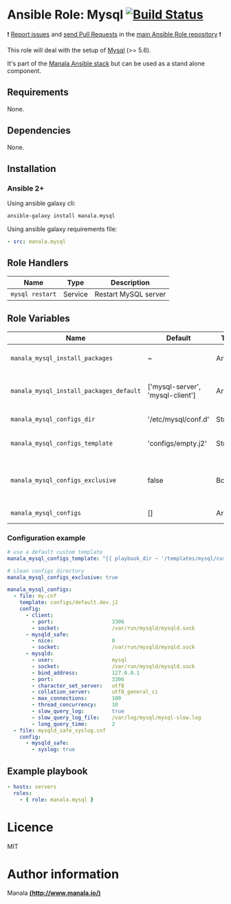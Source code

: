 # Ansible Role: Mysql [![Build Status](https://travis-ci.org/manala/ansible-role-mysql.svg?branch=master)](https://travis-ci.org/manala/ansible-role-mysql)

:exclamation: [Report issues](https://github.com/manala/ansible-roles/issues) and [send Pull Requests](https://github.com/manala/ansible-roles/pulls) in the [main Ansible Role repository](https://github.com/manala/ansible-roles) :exclamation:

This role will deal with the setup of [Mysql](https://www.mysql.com/) (>= 5.6).

It's part of the [Manala Ansible stack](http://www.manala.io) but can be used as a stand alone component.

## Requirements

None.

## Dependencies

None.

## Installation

### Ansible 2+

Using ansible galaxy cli:

```bash
ansible-galaxy install manala.mysql
```

Using ansible galaxy requirements file:

```yaml
- src: manala.mysql
```

## Role Handlers

| Name            | Type    | Description          |
| --------------- | ------- | -------------------- |
| `mysql restart` | Service | Restart MySQL server |

## Role Variables

| Name                                    | Default                          | Type    | Description                                            |
| --------------------------------------- | -------------------------------- | ------- | ------------------------------------------------------ |
| `manala_mysql_install_packages`         | ~                                | Array   | Dependency packages to install                         |
| `manala_mysql_install_packages_default` | ['mysql-server', 'mysql-client'] | Array   | Default dependency packages to install                 |
| `manala_mysql_configs_dir`              | '/etc/mysql/conf.d'              | String  | Configurations directory path                          |
| `manala_mysql_configs_template`         | 'configs/empty.j2'               | String  | Default configuration template path                    |
| `manala_mysql_configs_exclusive`        | false                            | Boolean | Whether to remove all other non-specified config files |
| `manala_mysql_configs`                  | []                               | Array   | Configurations files                                   |

### Configuration example

```yaml
# use a default custom template
manala_mysql_configs_template: "{{ playbook_dir ~ '/templates/mysql/custom_template.j2' }}"

# clean configs directory
manala_mysql_configs_exclusive: true

manala_mysql_configs:
  - file: my.cnf
    template: configs/default.dev.j2
    config:
      - client:
        - port:                   3306
        - socket:                 /var/run/mysqld/mysqld.sock
      - mysqld_safe:
        - nice:                   0
        - socket:                 /var/run/mysqld/mysqld.sock
      - mysqld:
        - user:                   mysql
        - socket:                 /var/run/mysqld/mysqld.sock
        - bind_address:           127.0.0.1
        - port:                   3306
        - character_set_server:   utf8
        - collation_server:       utf8_general_ci
        - max_connections:        100
        - thread_concurrency:     10
        - slow_query_log:         true
        - slow_query_log_file:    /var/log/mysql/mysql-slow.log
        - long_query_time:        2
  - file: mysqld_safe_syslog.cnf
    config:
      - mysqld_safe:
        - syslog: true

```

## Example playbook

```yaml
- hosts: servers
  roles:
    - { role: manala.mysql }
```

# Licence

MIT

# Author information

Manala [**(http://www.manala.io/)**](http://www.manala.io)
